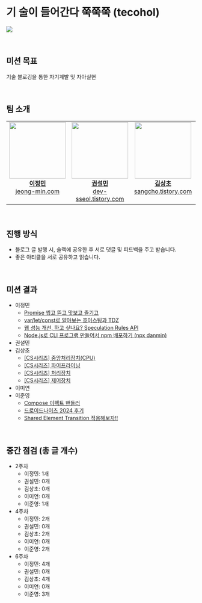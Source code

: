# 기 술이 들어간다 쭉쭉쭉 (tecohol)

![](https://kaka0.net/data/file/humor/2097782907_OzwuQrpY_image.jpg)

&nbsp;

## 미션 목표

기술 블로깅을 통한 자기계발 및 자아실현

&nbsp;

## 팀 소개

<table width="100%" align="center">
  <tr>
    <td align="center" valign="top" width="20%">
      <a href="https://github.com/danmin20">
        <img src="https://avatars.githubusercontent.com/u/50590192?v=4" alt="" width="150px"/>
        <br />
        <b>이정민</b>
        <br />
        <a href="https://www.jeong-min.com/">
          jeong-min.com
        </a>
      </a>
    </td>
    <td align="center" valign="top" width="20%">
      <a href="https://github.com/stat-kwon">
        <img src="https://avatars.githubusercontent.com/u/83386688?v=4" alt="" width="150px"/>
        <br />
        <b>권설민</b>
        <br />
        <a href="https://dev-sseol.tistory.com/">
          dev-sseol.tistory.com
        </a>
      </a>
    </td>
    <td align="center" valign="top" width="20%">
      <a href="https://github.com/SangchoKim">
        <img src="https://avatars.githubusercontent.com/SangchoKim" alt="" width="150px"/>
        <br />
        <b>김상초</b>
        <br />
        <a href="https://sangcho.tistory.com/">
          sangcho.tistory.com
        </a>
      </a>
    </td>
    <td align="center" valign="top" width="20%">
      <a href="https://github.com/iammiori">
        <img src="https://avatars.githubusercontent.com/u/46439995?v=4" alt="" width="150px"/>
        <br />
        <b>이미연</b>
        <br />
        <a href="">
          🚜 열심히 생성중..
        </a>
      </a>
    </td>
    <td align="center" valign="top" width="20%">
      <a href="https://github.com/Lee-Jun-Young">
        <img src="https://avatars.githubusercontent.com/u/47595801?v=4" alt="" width="150px"/>
        <br />
        <b>이준영</b>
        <br />
        <a href="https://snownow.tistory.com/">
          snownow.tistory.com
        </a>
      </a>
    </td>
  </tr>
</table>

&nbsp;

## 진행 방식

- 블로그 글 발행 시, 슬랙에 공유한 후 서로 댓글 및 피드백을 주고 받습니다.
- 좋은 아티클을 서로 공유하고 읽습니다.

&nbsp;

## 미션 결과

- 이정민
  - [Promise 씹고 뜯고 맛보고 즐기고](https://www.jeong-min.com/67-%08promise/)
  - [var/let/const로 알아보는 호이스팅과 TDZ](https://www.jeong-min.com/68-hoisting/)
  - [웹 성능 개선, 하고 싶나요? Speculation Rules API](https://www.jeong-min.com/69-speculation-rules-api/)
  - [Node.js로 CLI 프로그램 만들어서 npm 배포하기 (npx danmin)](https://www.jeong-min.com/70-cli/)
- 권설민
- 김상초
  - [[CS시리즈] 중앙처리장치(CPU)](https://sangcho.tistory.com/entry/%EC%A4%91%EC%95%99%EC%B2%98%EB%A6%AC%EC%9E%A5%EC%B9%98CPU)
  - [[CS시리즈] 파이프라이닝](https://sangcho.tistory.com/entry/%ED%8C%8C%EC%9D%B4%ED%94%84%EB%9D%BC%EC%9D%B4%EB%8B%9D)
  - [[CS시리즈] 처리장치](https://sangcho.tistory.com/entry/%EC%B2%98%EB%A6%AC%EC%9E%A5%EC%B9%98)
  - [[CS시리즈] 제어장치](https://sangcho.tistory.com/entry/%EC%A0%9C%EC%96%B4%EC%9E%A5%EC%B9%98)
- 이미연
- 이준영
  - [Compose 이펙트 핸들러](https://snownow.tistory.com/111)
  - [드로이드나이츠 2024 후기](https://snownow.tistory.com/112)
  - [Shared Element Transition 적용해보자!!](https://snownow.tistory.com/113)

&nbsp;

## 중간 점검 (총 글 개수)
- 2주차
  - 이정민: 1개
  - 권설민: 0개
  - 김상초: 0개
  - 이미연: 0개
  - 이준영: 1개
- 4주차
  - 이정민: 2개
  - 권설민: 0개
  - 김상초: 2개
  - 이미연: 0개
  - 이준영: 2개
- 6주차
  - 이정민: 4개
  - 권설민: 0개
  - 김상초: 4개
  - 이미연: 0개
  - 이준영: 3개
